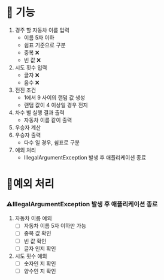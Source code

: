 # 🚀 기능
1. 경주 할 자동차 이름 입력
   - 이름 5자 이하 
   - 쉼표 기준으로 구분
   - 중복 ❌
   - 빈 값 ❌
2. 시도 횟수 입력
   - 글자 ❌
   - 음수 ❌
3. 전진 조건
   - 1에서 9 사이의 랜덤 값 생성
   - 랜덤 값이 4 이상일 경우 전지
4. 차수 별 실행 결과 출력
   - 자동차 이름 같이 출력
5. 우승자 계산
5. 우승자 출력
    - 다수 일 경우, 쉼표로 구분
6. 예외 처리
   - IllegalArgumentException 발생 후 애플리케이션 종료

# 🤔예외 처리
### ⚠️IllegalArgumentException 발생 후 애플리케이션 종료

1. 자동차 이름 예외
   - [ ] 자동차 이름 5자 이하만 가능
   - [ ] 중복 값 확인
   - [ ] 빈 값 확인
   - [ ] 글자 인지 확인
2. 시도 횟수 예외
   - [ ] 숫자인 지 확인
   - [ ] 양수인 지 확인

